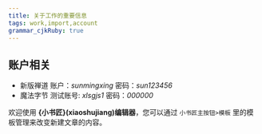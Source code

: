 ```yaml
---
title: 关于工作的重要信息
tags: work,import,account
grammar_cjkRuby: true
---
```

 
 ## 账户相关
+ 新版禅道 账户：*sunmingxing* 密码：*sun123456*
+ 魔法字节 测试账号: *xlsgjs1* 密码：*000000*

欢迎使用 **{小书匠}(xiaoshujiang)编辑器**，您可以通过 `小书匠主按钮>模板` 里的模板管理来改变新建文章的内容。